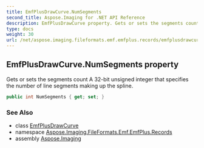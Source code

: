 ```yaml
---
title: EmfPlusDrawCurve.NumSegments
second_title: Aspose.Imaging for .NET API Reference
description: EmfPlusDrawCurve property. Gets or sets the segments count A 32bit unsigned integer that specifies the number of line segments making up the spline
type: docs
weight: 30
url: /net/aspose.imaging.fileformats.emf.emfplus.records/emfplusdrawcurve/numsegments/
---
```

## EmfPlusDrawCurve.NumSegments property

Gets or sets the segments count A 32-bit unsigned integer that specifies the number of line segments making up the spline.

```csharp
public int NumSegments { get; set; }
```

### See Also

* class [EmfPlusDrawCurve](../)
* namespace [Aspose.Imaging.FileFormats.Emf.EmfPlus.Records](../../emfplusdrawcurve/)
* assembly [Aspose.Imaging](../../../)


